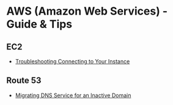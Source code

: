 # AWS (Amazon Web Services) - Guide & Tips

## EC2
* [Troubleshooting Connecting to Your Instance](https://docs.aws.amazon.com/AWSEC2/latest/UserGuide/TroubleshootingInstancesConnecting.html)

## Route 53
* [Migrating DNS Service for an Inactive Domain](https://docs.aws.amazon.com/Route53/latest/DeveloperGuide/migrate-dns-domain-inactive.html)
